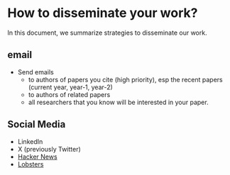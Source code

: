 # How to disseminate your work?

In this document, we summarize strategies to disseminate our work.

## email

- Send emails
  - to authors of papers you cite (high priority), esp the recent papers (current year, year-1, year-2)
  - to authors of related papers
  - all researchers that you know will be interested in your paper.

## Social Media

- LinkedIn
- X (previously Twitter)
- [Hacker News](https://news.ycombinator.com/)
- [Lobsters](https://lobste.rs/)
